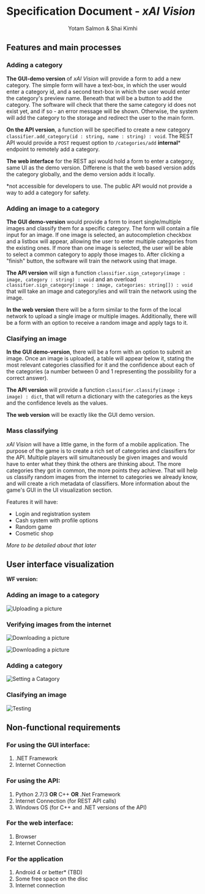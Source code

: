 # Specification Document - _xAI Vision_ #
<center>Yotam Salmon &amp; Shai Kimhi</center>

## Features and main processes ##

### Adding a category ###

**The GUI-demo version** of *xAI Vision* will provide a form to add a new category. The simple form will have a text-box, in which the user would enter a category id, and a second text-box in which the user would enter the category's preview name. Beneath that will be a button to add the category. The software will check that there the same category id does not exist yet, and if so - an error message will be shown. Otherwise, the system will add the category to the storage and redirect the user to the main form.

**On the API version**, a function will be specified to create a new category `classifier.add_category(id : string, name : string) : void`. The REST API would provide a `POST` request option to  `/categories/add` **internal*** endpoint to remotely add a category.

**The web interface** for the REST api would hold a form to enter a category, same UI as the demo version. Differene is that the web based version adds the category globally, and the demo version adds it locally.

*not accessible for developers to use. The public API would not provide a way to add a category for safety.

### Adding an image to a category ###

**The GUI demo-version** would provide a form to insert single/multiple images and classify them for a specific category. The form will contain a file input for an image.
If one image is selected, an autocompletion checkbox and a listbox will appear, allowing the user to enter multiple categories from the existing ones. If more than one image is selected,
the user will be able to select a common category to apply those images to. After clicking a "finish" button, the software will train the network using that image.

**The API version** will sign a function `classifier.sign_category(image : image, category : string) : void` and an overload `classifier.sign_category(image : image, categories: string[]) : void` that will take an image and category/ies and will train the network using the image.

**In the web version** there will be a form similar to the form of the local network to upload a single image or multiple images. Additionally, there will be a form with an option to receive a random image and apply tags to it. 

### Clasifying an image ###

**In the GUI demo-version**, there will be a form with an option to submit an image. Once an image is uploaded, a table will appear below it, stating the most relevant categories classified for it and the confidence about each of the categories (a number between 0 and 1 representing the possibility for a correct answer).

**The API version** will provide a function `classifier.classify(image : image) : dict`, that will return a dictionary with the categories as the keys and the confidence levels as the values.

**The web version** will be exactly like the GUI demo version.

### Mass classifying ###

_xAI Vision_ will have a little game, in the form of a mobile application. The purpose of the game is to create a rich set of categories and classifiers for the API. Multiple players will simultaneously be given images and would have to enter what they think the others are thinking about. The more categories they got in common, the more points they achieve. That will help us classify random images from the internet to categories we already know, and will create a rich metadata of classifiers. More information about the game's GUI in the UI visualization section.

Features it will have:
+ Login and registration system
+ Cash system with profile options
+ Random game
+ Cosmetic shop

_More to be detailed about that later_


## User interface visualization ##

**WF version:**

### Adding an image to a category ###

![Uploading a picture](https://github.com/yotam180/xAI/blob/master/docs/xAI%20Vision/images/Uploading%20Picture.PNG?raw=true)


### Verifying images from the internet ###

![Downloading a picture](https://github.com/yotam180/xAI/blob/master/docs/xAI%20Vision/images/Download1.PNG?raw=true)

![Downloading a picture](https://github.com/yotam180/xAI/blob/master/docs/xAI%20Vision/images/Download2.PNG?raw=true)

### Adding a category ###

![Setting a Catagory](https://github.com/yotam180/xAI/blob/master/docs/xAI%20Vision/images/AddCatagory.PNG?raw=true)

### Clasifying an image ###

![Testing](https://github.com/yotam180/xAI/blob/master/docs/xAI%20Vision/images/Test.PNG?raw=true)
## Non-functional requirements ##

### For using the GUI interface: ###

1. .NET Framework
2. Internet Connection

### For using the API: ###

1. Python 2.7/3 **OR** C++ **OR** .Net Framework
2. Internet Connection (for REST API calls)
3. Windows OS (for C++ and .NET versions of the API)

### For the web interface: ###

1. Browser
2. Internet Connection

### For the application ###

1. Android 4 or better* (TBD)
2. Some free space on the disc
3. Internet connection